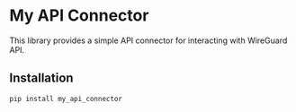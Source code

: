 # My API Connector

This library provides a simple API connector for interacting with WireGuard API.

## Installation

```bash
pip install my_api_connector
